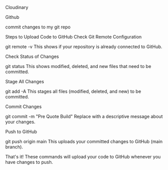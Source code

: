 Cloudinary

Github

commit changes to my git repo

Steps to Upload Code to GitHub
Check Git Remote Configuration

git remote -v
This shows if your repository is already connected to GitHub.

Check Status of Changes

git status
This shows modified, deleted, and new files that need to be committed.

Stage All Changes

git add -A
This stages all files (modified, deleted, and new) to be committed.

Commit Changes

git commit -m "Pre Quote Build"
Replace with a descriptive message about your changes.

Push to GitHub

git push origin main
This uploads your committed changes to GitHub (main branch).

That's it! These commands will upload your code to GitHub whenever you have changes to push.
